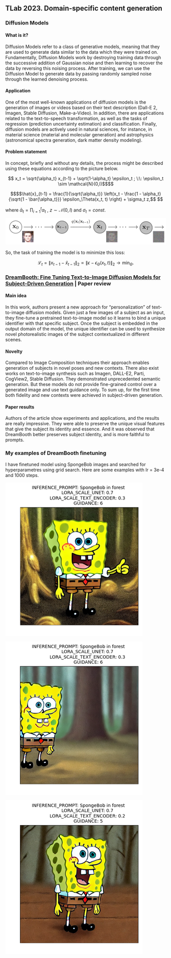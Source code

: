 ## TLab 2023. Domain-specific content generation

### Diffusion Models

####  What is it?

Diffusion Models refer to a class of generative models, meaning that they are used to generate data similar to the data which they were trained on. Fundamentally, Diffusion Models work by destroying training data through the successive addition of Gaussian noise and then learning to recover the data by reversing this noising process. After training, we can use the Diffusion Model to generate data by passing randomly sampled noise through the learned denoising process.

####  Application

One of the most well-known applications of diffusion models is the generation of images or videos based on their text description (Dall-E 2, Imagen, Stable Diffusion, Make-a-Video). In addition, there are applications related to the text-to-speech transformation, as well as the tasks of regression (prediction uncertainty estimation) and classification. Finally, diffusion models are actively used in natural sciences, for instance, in material science (material and molecular generation) and astrophysics (astronomical spectra generation, dark matter density modeling).

####  Problem statement

In concept, briefly and without any details, the process might be described using these equations according to the picture below.

<!-- ![photo](diffusion_model.png)  -->

```math
 x_t = \sqrt{\alpha_t} x_{t-1} + \sqrt{1-\alpha_t} \epsilon_t ; \:\: \epsilon_t \sim \mathcal{N}(0,I)$$
```

```math
$$\hat{x}_{t-1} = \frac{1}{\sqrt{\alpha_t}} \left(x_t - \frac{1 - \alpha_t}{\sqrt{1 - \bar{\alpha_t}}} \epsilon_\Theta(x_t, t) \right) + \sigma_t z,$$  
```
where $`\bar{\alpha}_t = \prod\nolimits_{i=1}^t \alpha_t`$ ,  $`z \sim \mathcal{N}(0,I)`$
and $` \sigma_t = const.`$


![photo](diffusion_model.png) 

So, the task of training the model is to minimize this loss:

 ```math
\mathcal{L}_t = \|x_{t-1} - \hat{x}_{t-1}\|_2 \propto \| \epsilon - \epsilon_\Theta(x_t, t)\|_2 \rightarrow \min_{\Theta} .
```


### [DreamBooth: Fine Tuning Text-to-Image Diffusion Models for Subject-Driven Generation](https://arxiv.org/abs/2208.12242) | Paper review

####   Main idea 

In this work, authors present a new approach for “personalization” of text-to-image diffusion models. Given just a few images of a subject as an input, they fine-tune a pretrained text-to-image model so it learns to bind a unique identifier with that specific subject. Once the subject is embedded in the output domain of the model, the unique identifier can be used to synthesize novel photorealistic images of the subject contextualized in different scenes.

####  Novelty

Compared to Image Composition techniques their approach enables generation of subjects in novel poses and new contexts. There also exist works on text-to-image synthesis such as Imagen, DALL-E2, Parti, CogView2, Stable Diffusion. They demonstrated unprecedented semantic generation. But these models do not provide fine-grained control over a generated image and use text guidance only. To sum up, for the first time both fidelity and new contexts were achieved in subject-driven generation.

 ####  Paper results

Authors of the article show experiments and applications, and the results are really impressive. They were able to preserve the unique visual features that give the subject its identity and essence. And it was observed that DreamBooth better preserves subject identity, and is more faithful to prompts.

### My examples of DreamBooth finetuning
I have finetuned model using SpongeBob images and searched for hyperparametres using grid search. Here are some examples with lr = 3e-4 and 1000 steps.

![photo](output1.png)

![photo](output2.png)

![photo](output3.png)

